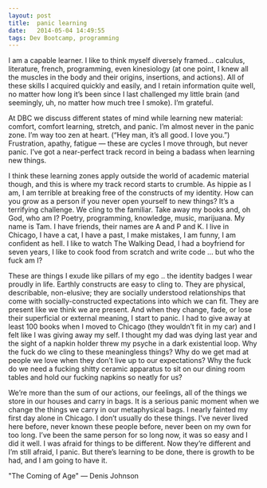 ```yaml
---
layout: post
title:  panic learning
date:   2014-05-04 14:49:55
tags: Dev Bootcamp, programming
---
```


I am a capable learner.  I like to think myself diversely framed… calculus, literature, french, programming, even kinesiology (at one point, I knew all the muscles in the body and their origins, insertions, and actions).  All of these skills I acquired quickly and easily, and I retain information quite well, no matter how long it’s been since I last challenged my little brain (and seemingly, uh, no matter how much tree I smoke).  I’m grateful.

At DBC we discuss different states of mind while learning new material: comfort, comfort learning, stretch, and panic.  I’m almost never in the panic zone.  I’m way too zen at heart. (“Hey man, it’s all good.  I love you.”) Frustration, apathy, fatigue — these are cycles I move through, but never panic.  I’ve got a near-perfect track record in being a badass when learning new things.

I think these learning zones apply outside the world of academic material though, and this is where my track record starts to crumble.  As hippie as I am, I am terrible at breaking free of the constructs of my identity.  How can you grow as a person if you never open yourself to new things?  It’s a terrifying challenge.  We cling to the familiar.  Take away my books and, oh God, who am I?  Poetry, programming, knowledge, music, marijuana.  My name is Tam. I have friends,  their names are A and P and K.  I live in Chicago, I have a cat, I have a past, I make mistakes, I am funny, I am confident as hell. I like to watch The Walking Dead, I had a boyfriend for seven years, I like to cook food from scratch and write code … but who the fuck am I?

These are things I exude like pillars of my ego .. the identity badges I wear proudly in life.  Earthly constructs are easy to cling to.  They are physical, describable, non-elusive; they are socially understood relationships that come with socially-constructed expectations into which we can fit.  They are present like we think we are present.  And when they change, fade, or lose their superficial or external meaning, I start to panic.  I had to give away at least 100 books when I moved to Chicago (they wouldn’t fit in my car) and I felt like I was giving away my self.  I thought my dad was dying last year and the sight of a napkin holder threw my psyche in a dark existential loop.  Why the fuck do we cling to these meaningless things?  Why do we get mad at people we love when they don’t live up to our expectations?  Why the fuck do we need a fucking shitty ceramic apparatus to sit on our dining room tables and hold our fucking napkins so neatly for us?

We’re more than the sum of our actions, our feelings, all of the things we store in our houses and carry in bags.  It is a serious panic moment when we change the things we carry in our metaphysical bags.  I nearly fainted my first day alone in Chicago.  I don’t usually do these things.  I’ve never lived here before, never known these people before, never been on my own for too long.  I’ve been the same person for so long now, it was so easy and I did it well.  I was afraid for things to be different.  Now they’re different and I’m still afraid, I panic. But there’s learning to be done, there is growth to be had, and I am going to have it.

"The Coming of Age" — Denis Johnson